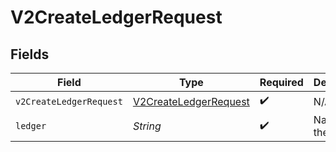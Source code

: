 # V2CreateLedgerRequest


## Fields

| Field                                                                 | Type                                                                  | Required                                                              | Description                                                           | Example                                                               |
| --------------------------------------------------------------------- | --------------------------------------------------------------------- | --------------------------------------------------------------------- | --------------------------------------------------------------------- | --------------------------------------------------------------------- |
| `v2CreateLedgerRequest`                                               | [V2CreateLedgerRequest](../../models/shared/V2CreateLedgerRequest.md) | :heavy_check_mark:                                                    | N/A                                                                   |                                                                       |
| `ledger`                                                              | *String*                                                              | :heavy_check_mark:                                                    | Name of the ledger.                                                   | ledger001                                                             |